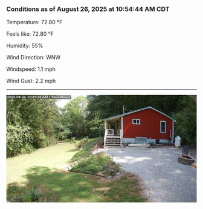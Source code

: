 ### Conditions as of August 26, 2025 at 10:54:44 AM CDT 

Temperature: 72.80 &deg;F

Feels like: 72.80 &deg;F

Humidity: 55%

Wind Direction: WNW

Windspeed: 1.1 mph

Wind Gust: 2.2 mph

---

<img src="./images/latest.jpeg"/>

